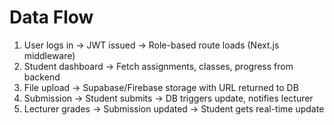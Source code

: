 # Data Flow

1. User logs in → JWT issued → Role-based route loads (Next.js middleware)
2. Student dashboard → Fetch assignments, classes, progress from backend
3. File upload → Supabase/Firebase storage with URL returned to DB
4. Submission → Student submits → DB triggers update, notifies lecturer
5. Lecturer grades → Submission updated → Student gets real-time update
